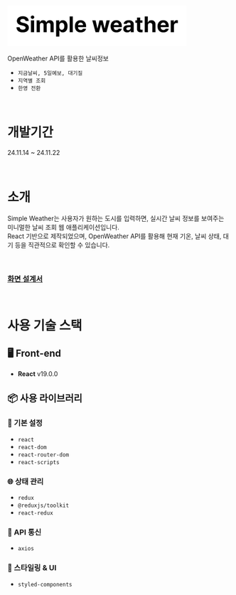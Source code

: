 ![LUNAR EffecT](https://github.com/000Lee/simpleWeather/blob/main/public/logo%20(2).png)

OpenWeather API를 활용한 날씨정보
 - `지금날씨, 5일예보, 대기질 `  
  - `지역별 조회`  
  - `한영 전환`  

<br/>

# 개발기간

24.11.14 ~ 24.11.22

<br/>

# 소개
Simple Weather는 사용자가 원하는 도시를 입력하면, 실시간 날씨 정보를 보여주는 미니멀한 날씨 조회 웹 애플리케이션입니다.
<br/>React 기반으로 제작되었으며, OpenWeather API를 활용해 현재 기온, 날씨 상태, 대기 등을 직관적으로 확인할 수 있습니다.

<br/>


### [화면 설계서](https://www.figma.com/design/137R7iBLSwzcT9mCT5ZbUF/%EB%82%A0%EC%94%A8_%EC%9D%B4%EA%B2%BD%ED%9D%AC?node-id=0-1&t=em5fvQqn3O0JYquR-1)

<br/>

# 사용 기술 스택  

## 🖥 Front-end  
- **React** v19.0.0  


## 📦 사용 라이브러리

### 🔧 기본 설정
- `react`
- `react-dom`
- `react-router-dom`
- `react-scripts`

### 🌐 상태 관리
- `redux`
- `@reduxjs/toolkit`
- `react-redux`

### 💬 API 통신
- `axios`

### 🎨 스타일링 & UI
- `styled-components`


